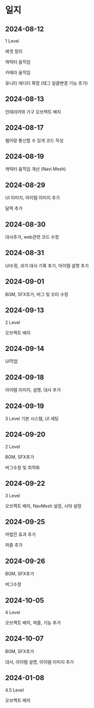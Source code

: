 # 일지

## 2024-08-12
1 Level

에셋 정리

캐릭터 움직임

카메라 움직임

유니티 에디터 확장 (태그 일괄변경 기능 추가)

## 2024-08-13
인테리어와 가구 오브젝트 배치

## 2024-08-17
웹이랑 통신할 수 있게 코드 작성

## 2024-08-19
캐릭터 움직임 개선 (Navi Mesh)

## 2024-08-29
UI 이미지, 아이템 이미지 추가

달력 추가

## 2024-08-30
대사추가, web관련 코드 수정

## 2024-08-31
UI수정, 과거 대사 기록 추가, 아이템 설명 추가

## 2024-09-01
BGM, SFX추가, 버그 및 오타 수정

## 2024-09-13
2 Level

오브젝트 배치

## 2024-09-14
UI작업

## 2024-09-18
아이템 이미지, 설명, 대사 추가

## 2024-09-19
3 Level 기본 시스템, UI 세팅

## 2024-09-20
2 Level

BGM, SFX추가

버그수정 및 최적화

## 2024-09-22
3 Level

오브젝트 배치, NavMesh 설정, 시야 설정

## 2024-09-25
마법진 효과 추가

퍼즐 추가

## 2024-09-26
BGM, SFX추가

버그수정

## 2024-10-05
4 Level

오브젝트 배치, 퍼즐, 기능 추가

## 2024-10-07
BGM, SFX추가

대사, 아이템 설명, 아이템 이미지 추가

## 2024-01-08
4.5 Level

오브젝트 배치